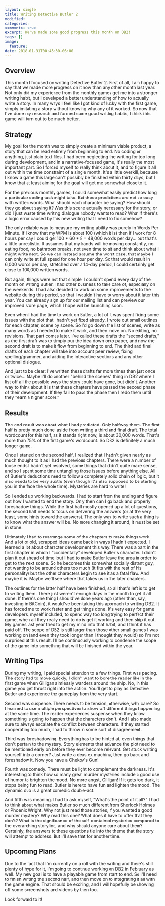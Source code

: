 ```yaml
---
layout: single
title: Writing Detective Butler 2
modified:
categories:
comments: true
excerpt: We've made some good progress this month on DB2!
tags: []
image:
  feature:
date: 2018-01-31T00:45:30-06:00
---
```


## Overview

This month I focused on writing Detective Butler 2. First of all, I am happy to say that we made more progress on it now than any other month last year. Not only did my experience from the monthly games get me into a stronger writing habit, but I developed a better understanding of how to actually write a story. In many ways I feel like I got kind of lucky with the first game, simply imitating a story without knowing why any of it worked. So now that I've done my research and formed some good writing habits, I think this game will turn out to be much better.

## Strategy

My goal for the month was to simply create a minimum viable product, a story that can be read entirely from beginning to end. No coding or anything, just plain text files. I had been neglecting the writing for too long during development, and in a narrative-focused game, it's really the most important part. So I forced myself to really think about it, and to figure it all out within the time constraint of a single month. It's a little overkill, because I know a game this large can't possibly be finished within thirty days, but I know that at least aiming for the goal will get me somewhat close to it.

For the previous monthly games, I could somewhat easily predict how long a particular coding task might take. But those predictions are not so easy with written words. What should each character be saying? How should they go about saying it? Was this scene actually necessary for the story, or did I just waste time writing dialogue nobody wants to read? What if there's a logic error caused by this new writing that I need to fix somehow? 

The only reliable way to measure my writing ability was purely in Words Per Minute. If I know that my WPM is about 100 (which it is) then if I work for 8 hours per day I could get 100 * 60 * 8 = 48,000 words per day... but that's a little unrealistic. It assumes that my hands will be moving constantly, no eating food, no bathroom breaks, not even time to sit and think about what I might write next. So we can instead assume the worst case, that maybe I can only write at full speed for one hour per day. So that would result in 6,000 words per day, stretched over a 14-day period, I could certainly get close to 100,000 written words.

But again, things were not that simple. I couldn't spend every day of the month on writing Butler. I had other business to take care of, especially on the weekends. I had also decided to work on some improvements to the website during this period, so that I wouldn't have to worry about it later this year. You can already sign up for our mailing list and can preview our improved store page, which I hope will be launching soon.

Even when I had the time to work on Butler, a lot of it was spent fixing some issues with the plot that I hadn't yet fixed already. I wrote out small outlines for each chapter, scene by scene. So I'd go down the list of scenes, write as many words as I needed to make it work, and then move on. No editing, no revisions. That part comes later. I've called these drafts the "second drafts," as the first draft was to simply put the idea down onto paper, and now the second draft is to make it flow from beginning to end. The third and final drafts of each chapter will take into account peer review, fixing spelling/grammer, and adding the interactive sections and any other optional dialogue.

And just to be clear: I've written these drafts far more times than just once or twice... Maybe I'll do another "behind the scenes" thing in DB2 where I list off all the possible ways the story could have gone, but didn't. Another way to think about it is that these chapters have passed the second phase of their development. If they fail to pass the phase then I redo them until they "earn a higher score."

## Results

The end result was about what I had predicted. Only halfway there. The first half is pretty much done, aside from writing a third and final draft. The total wordcount for this half, as it stands right now, is about 30,000 words. That's more than 75% of the first game's wordcount. So DB2 is definitely a much longer game.

Once I started on the second half, I realized that I hadn't given nearly as much thought to it as I had the previous chapters. There were a number of loose ends I hadn't yet resolved, some things that didn't quite make sense, and so I spent some time untangling those issues before anything else. All of Butler's deductions need to follow a completely solid chain of logic, but it also needs to be very subtle (even though it's also supposed to be starting you in the face the whole time). Mysteries are hard to write!

So I ended up working backwards. I had to start from the ending and figure out how I wanted to end the story. Only then can I go back and properly foreshadow things. While the first half mostly opened up a lot of questions, the second half needs to focus on delivering the answers (or at the very least, some hints toward the answers). The only way to write such a thing is to know what the answer will be. No more changing it around, it must be set in stone.

Ultimately I had to rearrange some of the chapters to make things work. And a lot of old, scrapped ideas came back in ways I hadn't expected. I learned a lot about character development this way. There was a part in the first chapter in which I "accidentally" developed Butler's character. I didn't plan it out ahead of time, but I had to make Butler leave the area in order to get to the next scene. So he becomes this somewhat socially distant guy, not wanting to be around others too much (it fits with the rest of his personality) but the other characters begin to see it as a fatal flaw. And maybe it is. Maybe we'll see where that takes us in the later chapters.

The outlines for the latter half have been finished, so all that's left is to get to writing them. There just weren't enough days in the month to get it all done. If there's one thing I should've done years ago (other than, say, investing in BitCoin), it would've been taking this approach to writing DB2. It has forced me to work faster and get things done. It's very easy for game developers, myself included, to spend way too long trying to perfect their game, when all they really need to do is get it working and then ship it out. My games last year tried to get my mind into that habit, and I think it has paid off. The scope of DB2 is still larger than those other small games I was working on (and even they took longer than I thought they would) so I'm not surprised at this result. I'll be continuously working to condense the scope of the game into something that will be finished within the year.

## Writing Tips

During my writing, I paid special attention to a few things. First was pacing. The story had to move quickly, I didn't want to bore the reader like in the first game when Gilligan aimlessly wanders around the ship. No, in this game you get thrust right into the action. You'll get to play as Detective Butler and experience the gameplay from the very start.

Second was suspense. There needs to be tension, otherwise, why care? So I learned to use multiple perspectives to show off different things happening at the same time. The reader experiences suspense when they know something is going to happen that the characters don't. And I also made sure to always escalate the conflict between characters. If they started cooperating too much, I had to throw in some sort of disagreement. 

Third was foreshadowing. Everything has to be hinted at, even things that don't pertain to the mystery. Story elements that advance the plot need to be mentioned early on before they ever become relevant. Get stuck writing yourself into a corner? Just write a deus ex machina, then go back and foreshadow it. Now you have a Chekov's Gun!

Fourth was comedy. There must be light to complement the darkness. It's interesting to think how so many great murder mysteries include a good use of humor to brighten the mood. No more angst, Gilligan! If it gets too dark, it stops being fun to read. Butler is here to have fun and lighten the mood. The dynamic duo is a great comedic double-act.

And fifth was meaning. I had to ask myself, "What's the point of it all?" I had to think about what makes Butler so much different from Sherlock Holmes or Phoenix Wright. Why not just read those stories, if you wanted a good murder mystery? Why read this one? What does it have to offer that they don't? What is the significance of the self-contained mysteries compared to the overarching storyline, and why should anyone care about them? Certainly, the answers to these questions tie into the theme that the story will attempt to address. But I'll save that for another time.

## Upcoming Plans

Due to the fact that I'm currently on a roll with the writing and there's still plenty of hype for it, I'm going to continue working on DB2 in February as well. My new goal is to have a playable game from start to end. So I'll need to finish writing the second half, and then move on to integrating it all with the game engine. That should be exciting, and I will hopefully be showing off some screenshots and videos by then too. 

Look forward to it!

